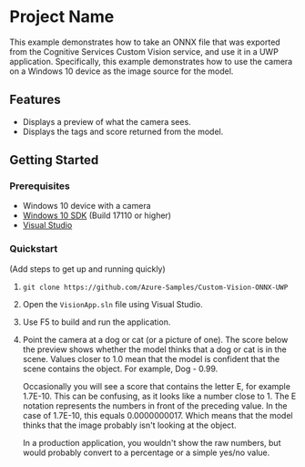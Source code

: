 # Project Name

This example demonstrates how to take an ONNX file that was exported from the Cognitive Services Custom Vision service, and use it in a UWP application. Specifically, this example demonstrates how to use the camera on a Windows 10 device as the image source for the model.

## Features

* Displays a preview of what the camera sees.
* Displays the tags and score returned from the model.

## Getting Started

### Prerequisites

- Windows 10 device with a camera
- [Windows 10 SDK](https://developer.microsoft.com/windows/downloads/windows-10-sdk) (Build 17110 or higher)
- [Visual Studio](https://developer.microsoft.com/windows/downloads)

### Quickstart
(Add steps to get up and running quickly)

1. `git clone https://github.com/Azure-Samples/Custom-Vision-ONNX-UWP`
2. Open the `VisionApp.sln` file using Visual Studio.
3. Use F5 to build and run the application.
4. Point the camera at a dog or cat (or a picture of one). The score below the preview shows whether the model thinks that a dog or cat is in the scene. Values closer to 1.0 mean that the model is confident that the scene contains the object. For example, Dog - 0.99. 

    Occasionally you will see a score that contains the letter E, for example 1.7E-10. This can be confusing, as it looks like a number close to 1. The E notation represents the numbers in front of the preceding value. In the case of 1.7E-10, this equals 0.0000000017. Which means that the model thinks that the image probably isn't looking at the object.

    In a production application, you wouldn't show the raw numbers, but would probably convert to a percentage or a simple yes/no value.
